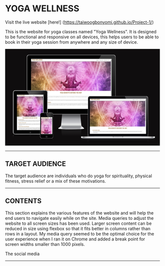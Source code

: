 # YOGA WELLNESS

Visit the live website [here!] (https://taiwoogbonyomi.github.io/Project-1/)


This is the website for yoga classes named "Yoga Wellness". It is designed to be functional and responsive on all devices, this helps users to be able to book in their yoga session from anywhere and any size of device.

![fully responsive website example image](assets/images/amiresponsive.png)


---

## TARGET AUDIENCE

The target audience are individuals who do yoga for spirituality, physical fitness, stress relief or a mix of these motivations.

---
## CONTENTS

This section explains the various features of the website and will help the end users to navigate easily while on the site. Media queries to adjust the website to all screen sizes has been used. Larger screen content can be reduced in size using flexbox so that it fits better in columns rather than rows in a layout. My media query seemed to be the optimal choice for the user experience when I ran it on Chrome and added a break point for screen widths smaller than 1000 pixels.

The social media

---


